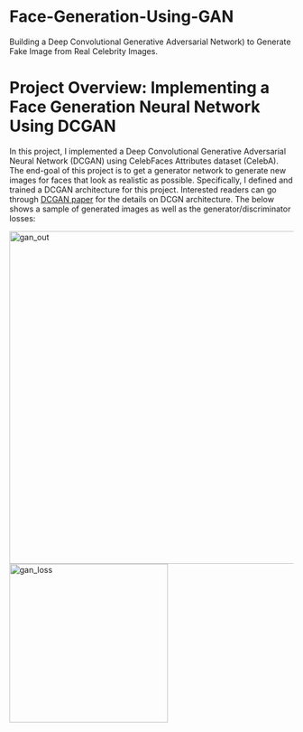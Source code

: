 # Face-Generation-Using-GAN
Building a Deep Convolutional Generative Adversarial Network) to Generate Fake Image from Real Celebrity Images.

# Project Overview: Implementing a Face Generation Neural Network Using DCGAN
In this project, I implemented a Deep Convolutional Generative Adversarial Neural Network (DCGAN) using CelebFaces Attributes dataset (CelebA). The end-goal of this project is to get a generator network to generate new images for faces that look as realistic as possible.
Specifically, I defined and trained a DCGAN architecture for this project. Interested readers can go through [DCGAN paper](https://arxiv.org/pdf/1511.06434.pdf%C3) for the details on DCGN architecture. The below shows a sample of generated images as well as the generator/discriminator losses:




<img width="589" alt="gan_out" src="https://github.com/hamidghasemi69/Face-Generation-Using-GAN/assets/22797186/b9254beb-d212-40f6-982f-f729f1f5b6bd">
<img width="281" alt="gan_loss" src="https://github.com/hamidghasemi69/Face-Generation-Using-GAN/assets/22797186/cd00a153-0fe5-4d21-9c64-22f5d560daf8">
